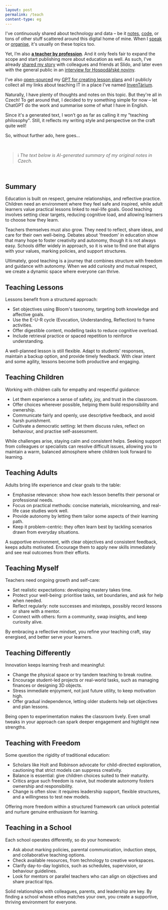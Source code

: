 ```yaml
---
layout: post
permalink: /teach
content-type: eg
---
```


I've continuously shared about technology and data – be it [notes](/garden),
[code](https://github.com/one-data-cookie), or tons of other stuff scattered
around this digital home of mine. When I [speak](/projects/?category=speaking) or
[organise](/projects/?category=organising), it's usually on these topics too.

Yet, I’m also [**a teacher by profession**](/projects/?category=teaching). And it only feels fair
to expand the scope and start publishing more about education as well. As such, I've already
[shared my story](https://docs.google.com/presentation/d/102q9YcA9-NbcMFPAymZiqbcYfqKHz8n_ivueR3iW-DA/edit)
with colleagues and friends at Slido, and later even with the general public in an
[interview for Hospodářské noviny](https://drive.google.com/file/d/1WGt20WOwUNY2tz5wxXOkEO6FvQLEoNfl/view?usp=sharing).

I've also [open-sourced](https://gist.github.com/one-data-cookie/cf3ad5b633f838f519455327af16468d)
my [GPT for creating lesson plans](https://chatgpt.com/g/g-LVHsur4qW-teacheur) and I publicly collect
all my links about teaching IT in a place I've named [InvenTárium](/inventarium).

Naturally, I have plenty of thoughts and notes on this topic. But they're all in Czech!
To get around that, I decided to try something simple for now – let ChatGPT do the work
and summarise some of what I have in English.

Since it's a generated text, I won’t go as far as calling it my "teaching philosophy".
Still, it reflects my writing style and perspective on the craft quite well!

So, without further ado, here goes...

<br>
 
> ℹ️ *The text below is AI-generated summary of my original notes in Czech.*

<br>

## Summary
Education is built on respect, genuine relationships, and reflective practice. Children
need an environment where they feel safe and inspired, while adult learners value
practical lessons linked to real-life goals. Good teaching involves setting clear
targets, reducing cognitive load, and allowing learners to choose how they learn.

Teachers themselves must also grow. They need to reflect, share ideas, and care for
their own well-being. Debates about 'freedom' in education show that many hope to
foster creativity and autonomy, though it is not always easy. Schools differ widely in
approach, so it is wise to find one that aligns with your values, marking policies,
and support structures.

Ultimately, good teaching is a journey that combines structure with freedom and
guidance with autonomy. When we add curiosity and mutual respect, we create a dynamic
space where everyone can thrive.

## Teaching Lessons
Lessons benefit from a structured approach:
- Set objectives using Bloom's taxonomy, targeting both knowledge and affective goals.
- Use the E-U-R cycle (Evocation, Understanding, Reflection) to frame activities.
- Offer digestible content, modelling tasks to reduce cognitive overload.
- Include retrieval practice or spaced repetition to reinforce understanding.

A well-planned lesson is still flexible. Adapt to students' responses, maintain a
backup option, and provide timely feedback. With clear intent and some agility, lessons
become both productive and engaging.

## Teaching Children
Working with children calls for empathy and respectful guidance:
- Let them experience a sense of safety, joy, and trust in the classroom.
- Offer choices wherever possible, helping them build responsibility and ownership.
- Communicate fairly and openly, use descriptive feedback, and avoid harsh punishment.
- Cultivate a democratic setting: let them discuss rules, reflect on behaviour, and
  practise self-assessment.

While challenges arise, staying calm and consistent helps. Seeking support from
colleagues or specialists can resolve difficult issues, allowing you to maintain a
warm, balanced atmosphere where children look forward to learning.

## Teaching Adults
Adults bring life experience and clear goals to the table:
- Emphasise relevance: show how each lesson benefits their personal or professional
  needs.
- Focus on practical methods: concise materials, microlearning, and real-life
  case studies work well.
- Provide autonomy by letting them tailor some aspects of their learning path.
- Keep it problem-centric: they often learn best by tackling scenarios drawn from
  everyday situations.

A supportive environment, with clear objectives and consistent feedback, keeps adults
motivated. Encourage them to apply new skills immediately and see real outcomes from
their efforts.

## Teaching Myself
Teachers need ongoing growth and self-care:
- Set realistic expectations: developing mastery takes time.
- Protect your well-being: prioritise tasks, set boundaries, and ask for help when
  needed.
- Reflect regularly: note successes and missteps, possibly record lessons or share with
  a mentor.
- Connect with others: form a community, swap insights, and keep curiosity alive.

By embracing a reflective mindset, you refine your teaching craft, stay energised, and
better serve your learners.

## Teaching Differently
Innovation keeps learning fresh and meaningful:
- Change the physical space or try tandem teaching to break routine.
- Encourage student-led projects or real-world tasks, such as managing finances or
  designing 3D objects.
- Stress immediate enjoyment, not just future utility, to keep motivation high.
- Offer gradual independence, letting older students help set objectives and plan
  lessons.

Being open to experimentation makes the classroom lively. Even small tweaks in your
approach can spark deeper engagement and highlight new strengths.

## Teaching with Freedom
Some question the rigidity of traditional education:
- Scholars like Holt and Robinson advocate for child-directed exploration, cautioning
  that strict models can suppress creativity.
- Balance is essential: give children choices suited to their maturity.
- Critics argue such freedom is naive, but moderate autonomy fosters ownership and
  responsibility.
- Change is often slow: it requires leadership support, flexible structures, and a
  willingness to test new models.

Offering more freedom within a structured framework can unlock potential and nurture
genuine enthusiasm for learning.

## Teaching in a School
Each school operates differently, so do your homework:
- Ask about marking policies, parental communication, induction steps, and collaborative
  teaching options.
- Check available resources, from technology to creative workspaces.
- Clarify day-to-day logistics, such as schedules, supervision, or behaviour guidelines.
- Look for mentors or parallel teachers who can align on objectives and share practical
  tips.

Solid relationships with colleagues, parents, and leadership are key. By finding a
school whose ethos matches your own, you create a supportive, thriving environment
for everyone.
